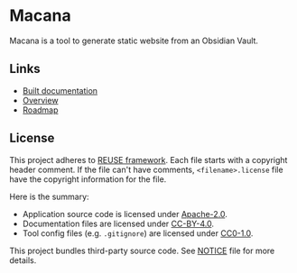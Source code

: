 <!--
SPDX-FileCopyrightText: 2024 Shota FUJI <pockawoooh@gmail.com>

SPDX-License-Identifier: CC-BY-4.0
-->

# Macana

Macana is a tool to generate static website from an Obsidian Vault.

## Links

- [Built documentation](https://pocka.github.io/macana/en/Overview/)
- [Overview](./docs/en/Overview.md)
- [Roadmap](./docs/en/Roadmap.md)

## License

This project adheres to [REUSE framework](https://reuse.software/).
Each file starts with a copyright header comment.
If the file can't have comments, `<filename>.license` file have the copyright information for the file.

Here is the summary:

- Application source code is licensed under [Apache-2.0](./LICENSES/Apache-2.0.txt).
- Documentation files are licensed under [CC-BY-4.0](./LICENSES/CC-BY-4.0.txt).
- Tool config files (e.g. `.gitignore`) are licensed under [CC0-1.0](./LICENSES/CC0-1.0.txt).

This project bundles third-party source code. See [NOTICE](./NOTICE) file for more details.
